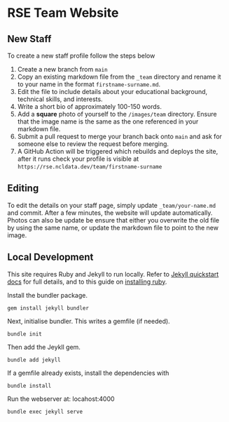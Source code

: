 # RSE Team Website

## New Staff
To create a new staff profile follow the steps below

1. Create a new branch from `main`
2. Copy an existing markdown file from the `_team` directory and rename it to your name in the format `firstname-surname.md`.
3. Edit the file to include details about your educational background, technical skills, and interests.
4. Write a short bio of approximately 100-150 words.
5. Add a **square** photo of yourself to the `/images/team` directory. Ensure that the image name is the same as the one referenced in your markdown file.
6. Submit a pull request to merge your branch back onto `main` and ask for someone else to review the request before merging.
7. A GitHub Action will be triggered which rebuilds and deploys the site, after it runs check your profile is visible at `https://rse.ncldata.dev/team/firstname-surname`

## Editing 
To edit the details on your staff page, simply update `_team/your-name.md` and commit. After a few minutes, the website will update automatically. Photos can also be update be ensure that either you overwrite the old file by using the same name, or update the markdown file to point to the new image.

## Local Development

This site requires Ruby and Jekyll to run locally. Refer to [Jekyll quickstart docs](https://jekyllrb.com/docs/) for full details, and to this guide on [installing ruby](https://www.ruby-lang.org/en/documentation/installation/).

Install the bundler package.

```
gem install jekyll bundler
```

Next, initialise bundler. This writes a gemfile (if needed).

```
bundle init
```

Then add the Jeykll gem.

```
bundle add jekyll
```

If a gemfile already exists, install the dependencies with

```
bundle install
```

Run the webserver at: locahost:4000

```
bundle exec jekyll serve
```  
